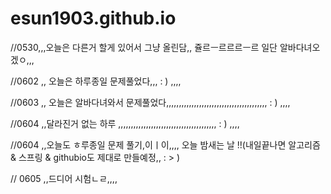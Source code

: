 # esun1903.github.io

//0530,,,오늘은 다른거 할게 있어서 그냥 올린담,, 쥴르ㅡ르르르ㅡ르 일단 알바다녀오겠ㅇ,,,

//0602 ,, 오늘은 하루종일 문제풀었다,,, : ) ,,,, 

//0603 ,, 오늘은 알바다녀와서 문제풀었다,,,,,,,,,,,,,,,,,,,,,,,,,,,,,,,,,,,,,,,, : ) ,,,, 

//0604 ,,달라진거 없는 하루 ,,,,,,,,,,,,,,,,,,,,,,,,,,,,,,,,,,,,,,, : ) ,,,, 

//0604 ,,오늘도 ㅎ루종일 문제 풀기,이ㅣ이,,,,  오늘 밤새는 날 !!(내일끝나면 알고리즘 & 스프링 & githubio도 제대로 만들예정,, : > )


// 0605 ,,드디어 시험ㄴㄹ,,,,
      
